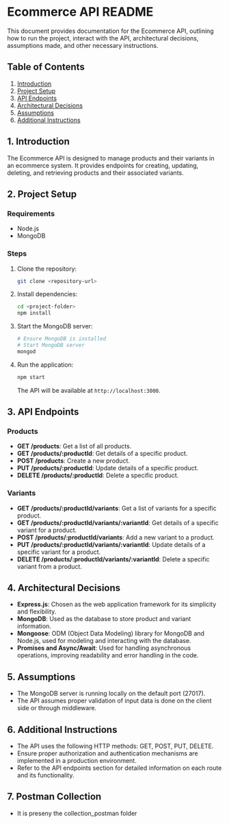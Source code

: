 # Ecommerce API README

This document provides documentation for the Ecommerce API, outlining how to run the project, interact with the API, architectural decisions, assumptions made, and other necessary instructions.

## Table of Contents

1. [Introduction](#introduction)
2. [Project Setup](#project-setup)
3. [API Endpoints](#api-endpoints)
4. [Architectural Decisions](#architectural-decisions)
5. [Assumptions](#assumptions)
6. [Additional Instructions](#additional-instructions)

## 1. Introduction

The Ecommerce API is designed to manage products and their variants in an ecommerce system. It provides endpoints for creating, updating, deleting, and retrieving products and their associated variants.

## 2. Project Setup

### Requirements

- Node.js
- MongoDB

### Steps

1. Clone the repository:

   ```bash
   git clone <repository-url>
   ```

2. Install dependencies:

   ```bash
   cd <project-folder>
   npm install
   ```

3. Start the MongoDB server:

   ```bash
   # Ensure MongoDB is installed
   # Start MongoDB server
   mongod
   ```

4. Run the application:

   ```bash
   npm start
   ```

   The API will be available at `http://localhost:3000`.

## 3. API Endpoints

### Products

- **GET /products**: Get a list of all products.
- **GET /products/:productId**: Get details of a specific product.
- **POST /products**: Create a new product.
- **PUT /products/:productId**: Update details of a specific product.
- **DELETE /products/:productId**: Delete a specific product.

### Variants

- **GET /products/:productId/variants**: Get a list of variants for a specific product.
- **GET /products/:productId/variants/:variantId**: Get details of a specific variant for a product.
- **POST /products/:productId/variants**: Add a new variant to a product.
- **PUT /products/:productId/variants/:variantId**: Update details of a specific variant for a product.
- **DELETE /products/:productId/variants/:variantId**: Delete a specific variant from a product.

## 4. Architectural Decisions

- **Express.js**: Chosen as the web application framework for its simplicity and flexibility.
- **MongoDB**: Used as the database to store product and variant information.
- **Mongoose**: ODM (Object Data Modeling) library for MongoDB and Node.js, used for modeling and interacting with the database.
- **Promises and Async/Await**: Used for handling asynchronous operations, improving readability and error handling in the code.

## 5. Assumptions

- The MongoDB server is running locally on the default port (27017).
- The API assumes proper validation of input data is done on the client side or through middleware.

## 6. Additional Instructions

- The API uses the following HTTP methods: GET, POST, PUT, DELETE.
- Ensure proper authorization and authentication mechanisms are implemented in a production environment.
- Refer to the API endpoints section for detailed information on each route and its functionality.
## 7. Postman Collection
- It is preseny the collection_postman folder

